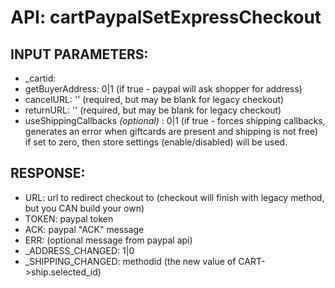 # API: cartPaypalSetExpressCheckout




## INPUT PARAMETERS: ##
  * _cartid: 
  * getBuyerAddress:  0|1 (if true - paypal will ask shopper for address)
  * cancelURL:  ''   (required, but may be blank for legacy checkout)
  * returnURL:  ''	 (required, but may be blank for legacy checkout)
  * useShippingCallbacks _(optional)_ :  0|1 (if true - forces shipping callbacks,
generates an error when giftcards are present and shipping is not free) 
if set to zero, then store settings (enable/disabled) will be used.


## RESPONSE: ##
  * URL: url to redirect checkout to (checkout will finish with legacy method, but you CAN build your own)
  * TOKEN: paypal token
  * ACK: paypal "ACK" message
  * ERR: (optional message from paypal api)
  * _ADDRESS_CHANGED: 1|0
  * _SHIPPING_CHANGED: methodid (the new value of CART->ship.selected_id)
